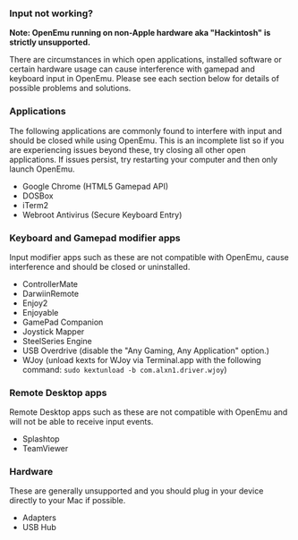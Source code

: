 ### Input not working?

**Note: OpenEmu running on non-Apple hardware aka "Hackintosh" is strictly unsupported.**

There are circumstances in which open applications, installed software or certain hardware usage can cause interference with gamepad and keyboard input in OpenEmu. Please see each section below for details of possible problems and solutions.

### Applications

The following applications are commonly found to interfere with input and should be closed while using OpenEmu. This is an incomplete list so if you are experiencing issues beyond these, try closing all other open applications. If issues persist, try restarting your computer and then only launch OpenEmu.

* Google Chrome (HTML5 Gamepad API)
* DOSBox
* iTerm2
* Webroot Antivirus (Secure Keyboard Entry)

### Keyboard and Gamepad modifier apps

Input modifier apps such as these are not compatible with OpenEmu, cause interference and should be closed or uninstalled.

* ControllerMate
* DarwiinRemote
* Enjoy2
* Enjoyable
* GamePad Companion
* Joystick Mapper
* SteelSeries Engine
* USB Overdrive  (disable the "Any Gaming, Any Application" option.)
* WJoy (unload kexts for WJoy via Terminal.app with the following command: `sudo kextunload -b com.alxn1.driver.wjoy`)

### Remote Desktop apps
Remote Desktop apps such as these are not compatible with OpenEmu and will not be able to receive input events.

* Splashtop
* TeamViewer

### Hardware

These are generally unsupported and you should plug in your device directly to your Mac if possible.

* Adapters
* USB Hub
